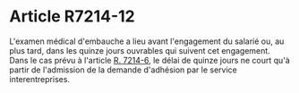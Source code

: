 # Article R7214-12

  
L'examen médical d'embauche a lieu avant l'engagement du salarié ou, au plus tard, dans les quinze jours ouvrables qui suivent cet engagement.   
Dans le cas prévu à l'article [R. 7214-6][1], le délai de quinze jours ne court qu'à partir de l'admission de la demande d'adhésion par le service interentreprises.

 [1]: /affichCodeArticle.do?cidTexte=LEGITEXT000006072050&idArticle=LEGIARTI000018499960&dateTexte=&categorieLien=cid